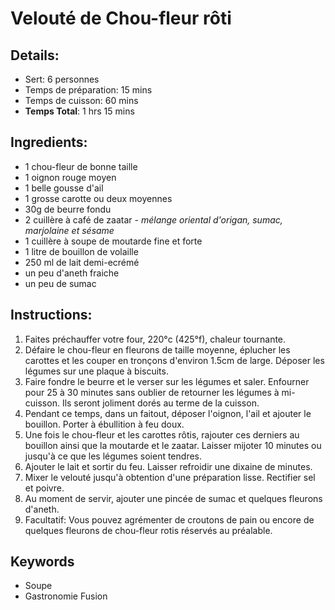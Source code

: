 # Velouté de Chou-fleur rôti

## Details:
* Sert: 6 personnes
* Temps de préparation:  15 mins
* Temps de cuisson:  60 mins
* **Temps Total**:  1 hrs 15 mins

## Ingredients:
* 1 chou-fleur de bonne taille
* 1 oignon rouge moyen
* 1 belle gousse d'ail
* 1 grosse carotte ou deux moyennes
* 30g de beurre fondu
* 2 cuillère à café de zaatar - *mélange oriental d'origan, sumac, marjolaine et sésame*
* 1 cuillère à soupe de moutarde fine et forte
* 1 litre de bouillon de volaille
* 250 ml de lait demi-ecrémé
* un peu d'aneth fraiche
* un peu de sumac

## Instructions:
1. Faites préchauffer votre four, 220°c (425°f), chaleur tournante.
1. Défaire le chou-fleur en fleurons de taille moyenne, éplucher les carottes et les couper en tronçons d'environ 1.5cm de large. Déposer les légumes sur une plaque à biscuits.
1. Faire fondre le beurre et le verser sur les légumes et saler. Enfourner pour 25 à 30 minutes sans oublier de retourner les légumes à mi-cuisson. Ils seront joliment dorés au terme de la cuisson.
1. Pendant ce temps, dans un faitout, déposer l'oignon, l'ail et ajouter le bouillon. Porter à ébullition à feu doux.
1. Une fois le chou-fleur et les carottes rôtis, rajouter ces derniers au bouillon ainsi que la moutarde et le zaatar. Laisser mijoter 10 minutes ou jusqu'à ce que les légumes soient tendres.
1. Ajouter le lait et sortir du feu. Laisser refroidir une dixaine de minutes.
1. Mixer le velouté jusqu'à obtention d'une préparation lisse. Rectifier sel et poivre.
1. Au moment de servir, ajouter une pincée de sumac et quelques fleurons d'aneth.
1. Facultatif: Vous pouvez agrémenter de croutons de pain ou encore de quelques fleurons de chou-fleur rotis réservés au préalable.

## Keywords
* Soupe
* Gastronomie Fusion